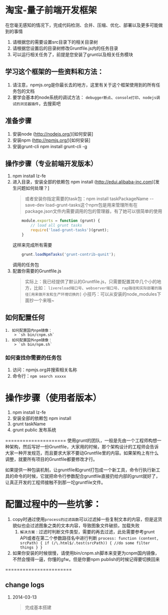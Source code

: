 淘宝-量子前端开发框架
=====================================================
在您毫无感知的情况下，完成代码检测、合并、压缩、优化、部署以及更多可能做到的事情

1. 请根据您的需要设置src目录下的相关目录树
2. 请根据您设置后的目录树修改Gruntfile.js内的任务目录
3. 可以运行相关任务了，前提是您安装了grunt以及相关任务模块

## 学习这个框架的一些资料和方法：

1. 请注意，npmjs.org是你最长去的地方，这里有关于这个框架使用到的所有任务包的文档
1. 要学会基本的node系统的调试方法：
`debugger断点`、`console打印`、`nodejs调试的浏览器插件`，去搜索吧

## 准备步骤
1. 安装node
    (http://nodejs.org/)[如何安装]
1. 安装npm
    (http://npmjs.org/)[如何安装]
1. 安装grunt-cli
    npm install grunt-cli -g

## 操作步骤（专业前端开发版本）
1. npm install lz-fe
1. 进入目录，安装全部的依赖包 npm install
    (http://edui.alibaba-inc.com)[发生问题如何处理？]
    > 或者安装你指定需要的task包：npm install taskPackageName --save-dev
    > load-grunt-tasks这个npm包是用来管理所有在package.json文件内需要调用的包的管理器，有了她可以很简单的使用
    ```javascript
        module.exports = function (grunt) {
            // load all grunt tasks
            require('load-grunt-tasks')(grunt);
        }
    ```
    这样来完成所有需要
    ```javascript
        grunt.loadNpmTasks('grunt-contrib-qunit');
    ```
    调用的任务包
1. 配置你需要的Gruntfile.js
    > 实际上：我已经提供了默认的Gruntfile.js，只需要配置其中几个小的地方，比如：
        `livereload端口号`、`webserver端口号`、`rap路径和实际部署的路径[用来做开发和生产环境切换的]`
    > 小技巧：可以从安装的node_modules下面抄一个来哦~
## 如何配置任何
    1. 如何配置国内npm镜像：
        > `sh bin/cnpm.sh`
    1. 如何配置国外npm镜像：
        > `sh bin/npm.sh`
### 如何查找你需要的任务包
1. 访问：npmjs.org并搜索相关名称
1. 命令行：`npm search xxxxx`
# 操作步骤（使用者版本）
1. npm install lz-fe
1. 安装全部的依赖包 npm install
1. grunt taskName
1. grunt public 发布系统

=====================
使用grunt的团队，一般是先由一个工程师构想一种架构，然后写好一份Gruntfile，大家用的时候，那个架构设计的工程师会告诉大家一种开发规范，而且要求大家不要动Gruntfile里的内容。如果架构上有什么调整，就要所有项目的Gruntfile都要修改才行。

如果提供一种包装机制，让gruntfile和grunt打包成一个新工具，命令行执行新工具的命令的时候，它就把命令行参数配合gruntfile直接扔给内部的grunt就好了，让真正开发的工程师接触不到那一坨gruntfile文件。

# 配置过程中的一些坑爹：
1. copy时通过使用`process的过滤函数`可以过滤掉一些复制文本的内容，但是这货貌似也会过滤图象之类的文本内容，导致图象文件破损，加载失败
    1. `解决方案：`过滤时判断文件类型，需要的再去过滤，此处需要参考grunt API或者在第二个参数路径名中进行判断
    `process: function (content, srcPath) {
        if (/\.html$/.test(srcPath)) {
            //do some filter things
        }
    }`
1. 如果你安装的时候很慢，请使用bin/cnpm.sh脚本来变更为cnpm国内镜像，不然会慢得一逼，你懂的gfw。但是你要npm publish的时候记得要切换回来

=======================
## change logs
1. 2014-03-13
    > 完成基本搭建
